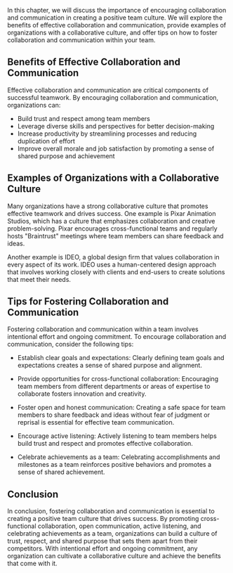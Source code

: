
In this chapter, we will discuss the importance of encouraging collaboration and communication in creating a positive team culture. We will explore the benefits of effective collaboration and communication, provide examples of organizations with a collaborative culture, and offer tips on how to foster collaboration and communication within your team.

Benefits of Effective Collaboration and Communication
-----------------------------------------------------

Effective collaboration and communication are critical components of successful teamwork. By encouraging collaboration and communication, organizations can:

* Build trust and respect among team members
* Leverage diverse skills and perspectives for better decision-making
* Increase productivity by streamlining processes and reducing duplication of effort
* Improve overall morale and job satisfaction by promoting a sense of shared purpose and achievement

Examples of Organizations with a Collaborative Culture
------------------------------------------------------

Many organizations have a strong collaborative culture that promotes effective teamwork and drives success. One example is Pixar Animation Studios, which has a culture that emphasizes collaboration and creative problem-solving. Pixar encourages cross-functional teams and regularly hosts "Braintrust" meetings where team members can share feedback and ideas.

Another example is IDEO, a global design firm that values collaboration in every aspect of its work. IDEO uses a human-centered design approach that involves working closely with clients and end-users to create solutions that meet their needs.

Tips for Fostering Collaboration and Communication
--------------------------------------------------

Fostering collaboration and communication within a team involves intentional effort and ongoing commitment. To encourage collaboration and communication, consider the following tips:

* Establish clear goals and expectations: Clearly defining team goals and expectations creates a sense of shared purpose and alignment.

* Provide opportunities for cross-functional collaboration: Encouraging team members from different departments or areas of expertise to collaborate fosters innovation and creativity.

* Foster open and honest communication: Creating a safe space for team members to share feedback and ideas without fear of judgment or reprisal is essential for effective team communication.

* Encourage active listening: Actively listening to team members helps build trust and respect and promotes effective collaboration.

* Celebrate achievements as a team: Celebrating accomplishments and milestones as a team reinforces positive behaviors and promotes a sense of shared achievement.

Conclusion
----------

In conclusion, fostering collaboration and communication is essential to creating a positive team culture that drives success. By promoting cross-functional collaboration, open communication, active listening, and celebrating achievements as a team, organizations can build a culture of trust, respect, and shared purpose that sets them apart from their competitors. With intentional effort and ongoing commitment, any organization can cultivate a collaborative culture and achieve the benefits that come with it.

